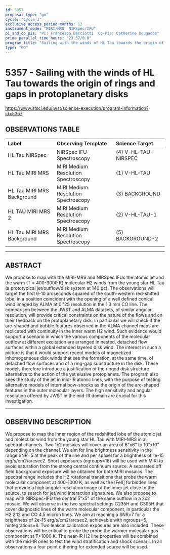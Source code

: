 ```yaml
---
id: 5357
proposal_type: "go"
cycle: "Cycle 3"
exclusive_access_period_months: 12
instrument_mode: "MIRI/MRS  NIRSpec/IFU"
pi_and_co_pis: "PI: Francesca Bacciotti  Co-PIs: Catherine Dougados"
prime_parallel_time_hours: "23.57/0.0"
program_title: "Sailing with the winds of HL Tau towards the origin of rings and gaps in protoplanetary disks"
type: "GO"
---
```

# 5357 - Sailing with the winds of HL Tau towards the origin of rings and gaps in protoplanetary disks
https://www.stsci.edu/jwst/science-execution/program-information?id=5357
## OBSERVATIONS TABLE
| Label                       | Observing Template                 | Science Target              |
| :-------------------------- | :--------------------------------- | :-------------------------- |
| HL Tau NIRSpec              | NIRSpec IFU Spectroscopy           | (4) V-HL-TAU-NIRSPEC        |
| HL Tau MIRI MRS             | MIRI Medium Resolution Spectroscopy| (1) V-HL-TAU                |
| HL Tau MIRI MRS Background  | MIRI Medium Resolution Spectroscopy| (3) BACKGROUND              |
| HL TAU MIRI MRS 2           | MIRI Medium Resolution Spectroscopy| (2) V-HL-TAU-1              |
| HL Tau MIRI MRS Background  | MIRI Medium Resolution Spectroscopy| (5) BACKGROUND-2            |

---

## ABSTRACT

We propose to map with the MIRI-MRS and NIRSpec IFUs the atomic jet and the warm (T = 400-3000 K) molecular H2 winds from the young star HL Tau (a prototypical jet/outflow/disk system at 140 pc). The observations will target the first 6-10 arcseconds squared of the south-western red-shifted lobe, in a position coincident with the opening of a well defined conical wind imaged by ALMA at 0."25 resolution in the 1.3 mm CO line. The comparison between the JWST and ALMA datasets, of similar angular resolution, will provide critical constraints on the nature of the flows and on their feedback on the protoplanetary disk. In particular we will check if the arc-shaped and bubble features observed in the ALMA channel maps are replicated with continuity in the inner warm H2 wind. Such evidence would support a scenario in which the various components of the molecular outflow at different excitation are arranged in nested, detached flow surfaces within a global extended layered disk wind. The interest in such a picture is that it would support recent models of magnetized inhomogeneous disk winds that see the formation, at the same time, of detached flow surfaces and of a ring-gap substructure in the disk. These models therefore introduce a justification of the ringed disk structure alternative to the action of the yet elusive protoplanets.
The program also sees the study of the jet in mid-IR atomic lines, with the purpose of testing alternative models of internal bow-shocks as the origin of the arc-shaped features in the outer molecular layers.
The high sensitivity and angular resolution offered by JWST in the mid-IR domain are crucial for this investigation.

---

## OBSERVING DESCRIPTION

We propose to map the inner region of the redshifted lobe of the atomic jet and molecular wind from the young star HL Tau with MIRI-MRS in all spectral channels. Two 1x2 mosaics will cover an area of 6"x6" to 10"x10" depending on the channel. We aim for line brightness sensitivity in the range SNR=5 at the peak of the line and per spaxel for a brightness of 1e-15 erg/s/cm2/arcsec2.
Short exposures (ngroups=18) will be used with MIRI to avoid saturation from the strong central continuum source.
A separated off field background exposure will be obtained for both MIRI mosaics.
The spectral range includes the H2 rotational transitions that probe the warm molecular component at 400-1000 K, as well as the [FeII] forbidden lines that provide a high angular resolution image of the inner jet close to the source, to search for jet/wind interaction signatures.
We also propose to map with NIRSpec-IFU the central 5"x5" of the same outflow in a 2x2 mosaic. We will observe in the two spectral settings G235H and G395H that cover diagnostic lines of the warm molecular component, in particular the H2 2.12 and CO 4.5 micron lines.
We aim at reaching a SNR=7 for a brightness of 2e-15 erg/s/cm2/arcsec2, achievable with ngroups=5, nintegrations=8. Two leakcal calibration exposures are also included. These observations will be critical to probe the probe the warmer molecular gas component at T>1000 K. The near-IR H2 line properties will be combined with the mid-IR ones to test the wind stratification and shock scenarii.
In all observations a four point dithering for extended source will be used.